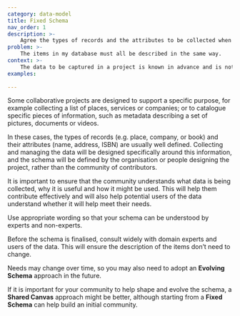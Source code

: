 ```yaml
---
category: data-model
title: Fixed Schema
nav_order: 1
description: >-
    Agree the types of records and the attributes to be collected when designing your project. Ensure that the information you need to collect is well described so that contributors understand what is needed and how it will be used. This will help users to provide the data consistently, either directly through editing or through changes made via APIs.
problem: >-
    The items in my database must all be described in the same way.
context: >-
    The data to be captured in a project is known in advance and is not expected to change. For example, the project may involve collecting information about a specific list of items which have common attributes.
examples:
    
---
```


Some collaborative projects are designed to support a specific purpose, for example collecting a list of places, services or companies; or to catalogue specific pieces of information, such as metadata describing a set of pictures, documents or videos.

In these cases, the types of records (e.g. place, company, or book) and their attributes (name, address, ISBN) are usually well defined. Collecting and managing the data will be designed specifically around this information, and the schema will be defined by the organisation or people designing the project, rather than the community of contributors.

It is important to ensure that the community understands what data is being collected, why it is useful and how it might be used. This will help them contribute effectively and will also help potential users of the data understand whether it will help meet their needs.

Use appropriate wording so that your schema can be understood by experts and non-experts.

Before the schema is finalised, consult widely with domain experts and users of the data. This will ensure the description of the items don’t need to change.

Needs may change over time, so you may also need to adopt an **Evolving Schema** approach in the future.

If it is important for your community to help shape and evolve the schema, a **Shared Canvas** approach might be better, although starting from a **Fixed Schema** can help build an initial community.
